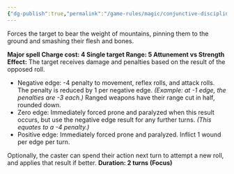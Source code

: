 ```yaml
---
{"dg-publish":true,"permalink":"/game-rules/magic/conjunctive-disciplines/pressure-spells/cosmic-crush/"}
---
```


Forces the target to bear the weight of mountains, pinning them to the ground and smashing their flesh and bones.

**Major spell
Charge cost: 4
Single target
Range: 5
Attunement vs Strength
Effect:** The target receives damage and penalties based on the result of the opposed roll. 
- Negative edge: -4 penalty to movement, reflex rolls, and attack rolls. The penalty is reduced by 1 per negative edge. *(Example: at -1 edge, the penalties are -3 each.)* Ranged weapons have their range cut in half, rounded down.
- Zero edge: Immediately forced prone and paralyzed when this result occurs, but use the negative edge result for any further turns. *(This equates to a -4 penalty.)*
- Positive edge: Immediately forced prone and paralyzed. Inflict 1 wound per edge per turn.

Optionally, the caster can spend their action next turn to attempt a new roll, and applies that result if better.
**Duration: 2 turns (Focus)**